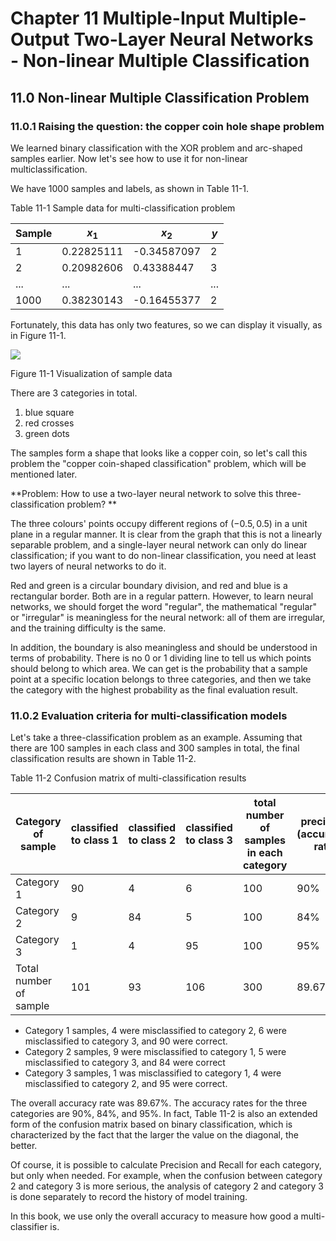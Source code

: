 <!--Copyright © Microsoft Corporation. All rights reserved.
  适用于[License](https://github.com/Microsoft/ai-edu/blob/master/LICENSE.md)版权许可-->

# Chapter 11 Multiple-Input Multiple-Output Two-Layer Neural Networks - Non-linear Multiple Classification

## 11.0 Non-linear Multiple Classification Problem

### 11.0.1 Raising the question: the copper coin hole shape problem

We learned binary classification with the XOR problem and arc-shaped samples earlier. Now let's see how to use it for non-linear multiclassification.

We have 1000 samples and labels, as shown in Table 11-1.

Table 11-1 Sample data for multi-classification problem

|Sample|$x_1$|$x_2$|$y$|
|---|---|---|---|
|1|0.22825111|-0.34587097|2|
|2|0.20982606|0.43388447|3|
|...|...|...|...|
|1000|0.38230143|-0.16455377|2|

Fortunately, this data has only two features, so we can display it visually, as in Figure 11-1.

<img src="https://aiedugithub4a2.blob.core.windows.net/a2-images/Images/11/data.png" ch="500" />

Figure 11-1 Visualization of sample data

There are 3 categories in total.

1. blue square
2. red crosses
3. green dots

The samples form a shape that looks like a copper coin, so let's call this problem the "copper coin-shaped classification" problem, which will be mentioned later.

**Problem: How to use a two-layer neural network to solve this three-classification problem? **

The three colours' points occupy different regions of $(-0.5,0.5)$ in a unit plane in a regular manner. It is clear from the graph that this is not a linearly separable problem, and a single-layer neural network can only do linear classification; if you want to do non-linear classification, you need at least two layers of neural networks to do it.

Red and green is a circular boundary division, and red and blue is a rectangular border. Both are in a regular pattern. However, to learn neural networks, we should forget the word "regular", the mathematical "regular" or "irregular" is meaningless for the neural network: all of them are irregular, and the training difficulty is the same.

In addition, the boundary is also meaningless and should be understood in terms of probability. There is no 0 or 1 dividing line to tell us which points should belong to which area. We can get is the probability that a sample point at a specific location belongs to three categories, and then we take the category with the highest probability as the final evaluation result.

### 11.0.2 Evaluation criteria for multi-classification models

Let's take a three-classification problem as an example. Assuming that there are 100 samples in each class and 300 samples in total, the final classification results are shown in Table 11-2.

Table 11-2 Confusion matrix of multi-classification results

|Category of sample|classified to class 1|classified to class 2|classified to class 3|total number of samples in each category|precision (accuracy) rate|
|---|---|---|---|---|---|
|Category 1|90|4|6|100|90%|
|Category 2|9|84|5|100|84%|
|Category 3|1|4|95|100|95%|
|Total number of sample|101|93|106|300|89.67%|

- Category 1 samples, 4 were misclassified to category 2, 6 were misclassified to category 3, and 90 were correct.
- Category 2 samples, 9 were misclassified to category 1, 5 were misclassified to category 3, and 84 were correct
- Category 3 samples, 1 was misclassified to category 1, 4 were misclassified to category 2, and 95 were correct.
 
The overall accuracy rate was 89.67%. The accuracy rates for the three categories are 90%, 84%, and 95%. In fact, Table 11-2 is also an extended form of the confusion matrix based on binary classification, which is characterized by the fact that the larger the value on the diagonal, the better.

Of course, it is possible to calculate Precision and Recall for each category, but only when needed. For example, when the confusion between category 2 and category 3 is more serious, the analysis of category 2 and category 3 is done separately to record the history of model training.

In this book, we use only the overall accuracy to measure how good a multi-classifier is.


